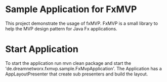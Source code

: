 # Sample Application for FxMVP

 This project demonstrate the usage of fxMVP. FxMVP is a small library to help
 the MVP design pattern for Java Fx applications.

 # Start Application

 To start the application run mvn clean package and start the 'de.dreamnetworx.fxmvp.sample.FxMvpApplication'.
 The Application has a AppLayoutPresenter that create sub presenters and build the layout.

